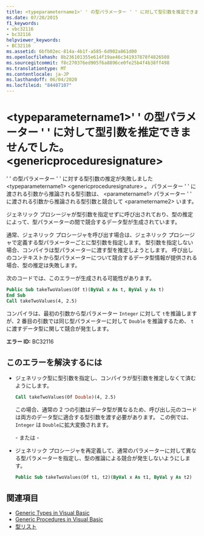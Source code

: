 ```yaml
---
title: <typeparametername1>' ' の型パラメーター ' ' に対して型引数を推定できませんでした。 <genericproceduresignature>
ms.date: 07/20/2015
f1_keywords:
- vbc32116
- bc32116
helpviewer_keywords:
- BC32116
ms.assetid: 6bfb02ec-814a-4b1f-a585-6d902a861d00
ms.openlocfilehash: 8b236101355e614f19ae46c341937878f4826508
ms.sourcegitcommit: f8c270376ed905f6a8896ce0fe25b4f4b38ff498
ms.translationtype: MT
ms.contentlocale: ja-JP
ms.lasthandoff: 06/04/2020
ms.locfileid: "84407107"
---
```

# <a name="type-argument-inference-failed-for-type-parameter-typeparametername1-of-genericproceduresignature"></a>\<typeparametername1>' ' の型パラメーター ' ' に対して型引数を推定できませんでした。 \<genericproceduresignature>
' ' の型パラメーター ' ' に対する型引数の推定が失敗しました \<typeparametername1> \<genericproceduresignature> 。 パラメーター ' ' に渡される引数から推論される型引数は、 \<parametername1> パラメーター ' ' に渡される引数から推論される型引数と競合して \<parametername2> います。  
  
 ジェネリック プロシージャが型引数を指定せずに呼び出されており、型の推定によって、型パラメーターの間で競合するデータ型が生成されています。  
  
 通常、ジェネリック プロシージャを呼び出す場合は、ジェネリック プロシージャで定義する型パラメーターごとに型引数を指定します。 型引数を指定しない場合、コンパイラは型パラメーターに渡す型を推定しようとします。 呼び出しのコンテキストから型パラメーターについて競合するデータ型情報が提供される場合、型の推定は失敗します。  
  
 次のコードでは、このエラーが生成される可能性があります。  
  
```vb  
Public Sub takeTwoValues(Of t)(ByVal x As t, ByVal y As t)  
End Sub  
Call takeTwoValues(4, 2.5)  
```  
  
 コンパイラは、最初の引数から型パラメーター `Integer` に対して `t`を推論しますが、2 番目の引数では同じ型パラメーターに対して `Double` を推論するため、 `t`に渡すデータ型に関して競合が発生します。  
  
 **エラー ID:** BC32116  
  
## <a name="to-correct-this-error"></a>このエラーを解決するには  
  
- ジェネリック型に型引数を指定し、コンパイラが型引数を推定しなくて済むようにします。  
  
    ```vb  
    Call takeTwoValues(Of Double)(4, 2.5)  
    ```  
  
     この場合、通常の 2 つの引数はデータ型が異なるため、呼び出し元のコードは両方のデータ型に適合する型引数を渡す必要があります。 この例では、 `Integer` は `Double`に拡大変換されます。  
  
     \- または -  
  
- ジェネリック プロシージャを再定義して、通常のパラメーターに対して異なる型パラメーターを指定し、型の推論による競合が発生しないようにします。  
  
    ```vb  
    Public Sub takeTwoValues(Of t1, t2)(ByVal x As t1, ByVal y As t2)  
    ```  
  
## <a name="see-also"></a>関連項目

- [Generic Types in Visual Basic](../programming-guide/language-features/data-types/generic-types.md)
- [Generic Procedures in Visual Basic](../programming-guide/language-features/data-types/generic-procedures.md)
- [型リスト](../language-reference/statements/type-list.md)
